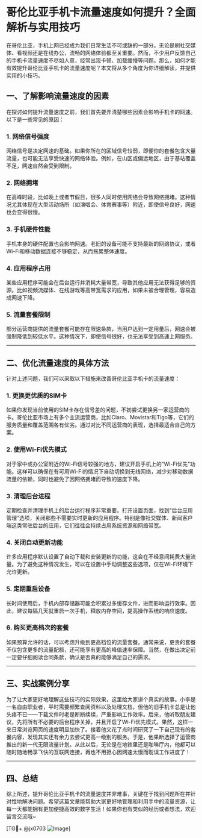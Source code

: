 # 哥伦比亚手机卡流量速度如何提升？全面解析与实用技巧

在哥伦比亚，手机上网已经成为我们日常生活不可或缺的一部分。无论是刷社交媒体、看视频还是在线办公，流畅的网络体验都至关重要。然而，不少用户反馈自己的手机卡流量速度不尽如人意，经常出现卡顿、加载缓慢等问题。那么，如何才能有效提升哥伦比亚手机卡的流量速度呢？本文将从多个角度为你详细解读，并提供实用的小技巧。

## 一、了解影响流量速度的因素

在探讨如何提升流量速度之前，我们首先要弄清楚哪些因素会影响手机卡的网速。以下是一些常见的原因：

### 1. 网络信号强度
网络信号是决定网速的基础。如果你所在的区域信号较弱，即便你的套餐包含大量流量，也可能无法享受快速的网络体验。例如，在山区或偏远地区，由于基站覆盖不足，网速自然会受到限制。

### 2. 网络拥堵
在高峰时段，比如晚上或者节假日，很多人同时使用网络会导致网络拥堵。这种情况尤其体现在大型活动场所（如演唱会、体育赛事等）附近，即使信号良好，网速也会变得很慢。

### 3. 手机硬件性能
手机本身的硬件配置也会影响网速。老旧的设备可能不支持最新的网络协议，或者Wi-Fi和移动数据连接不够稳定，从而拖累整体速度。

### 4. 应用程序占用
某些应用程序可能会在后台运行并消耗大量带宽，导致其他应用无法获得足够的资源。比如视频流媒体、在线游戏等高带宽需求的应用，如果未被合理管理，容易造成网速下降。

### 5. 流量套餐限制
部分运营商提供的流量套餐可能存在限速条款，当用户达到一定用量后，网速会被强制降低到较低水平。这种情况下，即使信号很好，也无法享受到高速上网服务。

---

## 二、优化流量速度的具体方法

针对上述问题，我们可以采取以下措施来改善哥伦比亚手机卡的流量速度：

### 1. 更换更优质的SIM卡
如果你发现当前使用的SIM卡存在信号差的问题，不妨尝试更换另一家运营商的卡。哥伦比亚市场上有多个主流运营商，比如Claro、Movistar和Tigo等，它们的服务质量和覆盖范围各有优劣。通过对比不同运营商的表现，选择最适合自己的方案。

### 2. 使用Wi-Fi优先模式
对于家中或办公室附近的Wi-Fi信号较强的地方，建议开启手机上的“Wi-Fi优先”功能。这样可以确保在有可用Wi-Fi的情况下自动切换到无线网络，减少对移动数据流量的依赖，同时也避免了因网络拥堵而导致的速度下降。

### 3. 清理后台进程
定期检查并清理手机上的后台运行程序非常重要。打开设置页面，找到“后台应用管理”选项，关闭那些不需要实时更新的应用程序。特别是像社交媒体、新闻客户端这类常驻后台的应用，它们往往会持续占用系统资源和网络带宽。

### 4. 关闭自动更新功能
许多应用程序默认设置了自动下载和安装更新的功能，这会在不经意间耗费大量流量。为了避免这种情况发生，可以在设置中手动调整这些选项，仅在Wi-Fi环境下允许更新。

### 5. 定期重启设备
长时间使用后，手机内部存储器可能会积累过多缓存文件，进而影响运行效率。因此，建议每隔几天就重启一次手机，释放内存空间，提高操作系统的响应速度。

### 6. 购买更高档次的套餐
如果预算允许的话，可以考虑升级到更高档位的流量套餐。通常来说，更贵的套餐不仅包含更多的流量配额，还可能享有更高的峰值速率保障。当然，在做出决定前一定要仔细阅读合同条款，确认是否真的能够满足自己的需求。

---

## 三、实战案例分享

为了让大家更好地理解这些技巧的实际效果，这里给大家讲个真实的故事。小李是一名自由职业者，平时需要频繁查阅资料以及处理文档，但他的旧手机卡总是让他头疼不已——下载文件时老是断断续续，严重影响工作效率。后来，他听取朋友建议，先将所有不必要的后台程序关掉，并且开启了Wi-Fi优先模式。果然，这样一来日常浏览网页的速度明显加快了。接着他又花了点时间研究了一下自己现有的套餐内容，发现其实还有余力去尝试更高一级别的服务。于是，他果断选择了运营商推出的新一代无限流量计划。从此以后，无论是在地铁里还是咖啡厅内，他都可以随时随地畅享飞快的互联网连接，再也不用担心因网速太慢而耽误工作进度了！

---

## 四、总结

综上所述，提升哥伦比亚手机卡的流量速度并非难事，关键在于找到问题所在并针对性地解决问题。希望这篇文章能帮助大家更好地管理和利用手中的流量资源，让每一天都能拥有更加便捷高效的数字生活！如果你也有类似的经历或者想法，欢迎留言交流哦~

[TG💪+ @jx0703 ![Image](https://github.com/user-attachments/assets/dbca1d08-cadb-493c-b0ec-ad6f7a83f270)]
